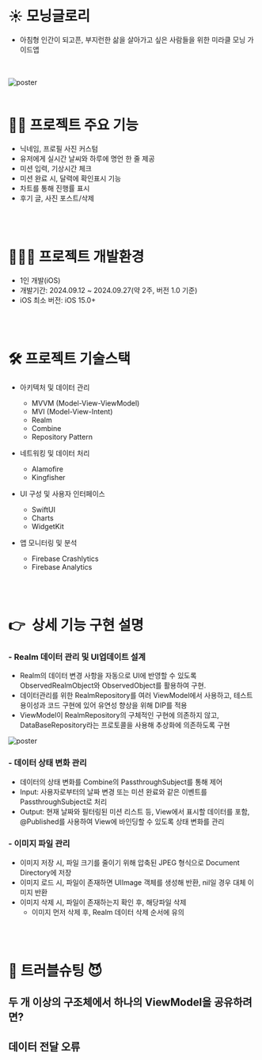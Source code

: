 

# ☀️ 모닝글로리 
- 아침형 인간이 되고픈, 부지런한 삶을 살아가고 싶은 사람들을 위한 미라클 모닝 가이드앱



<br> <br> 
    ![poster](./Morning.png)
<br> <br> 
# 🙋‍♀️ 프로젝트 주요 기능 
- 닉네임, 프로필 사진 커스텀
- 유저에게 실시간 날씨와 하루에 명언 한 줄 제공
- 미션 입력, 기상시간 체크
- 미션 완료 시, 달력에 확인표시 기능
- 차트를 통해 진행률 표시
- 후기 글, 사진 포스트/삭제

<br> <br> 

# 🧑🏻‍💻 프로젝트 개발환경
- 1인 개발(iOS)
- 개발기간: 2024.09.12 ~ 2024.09.27(약 2주, 버전 1.0 기준)
- iOS 최소 버전: iOS 15.0+   


<br> <br> 

   
# 🛠 프로젝트 기술스택
- 아키텍처 및 데이터 관리
    - MVVM (Model-View-ViewModel)
    - MVI (Model-View-Intent)
    - Realm
    - Combine
    - Repository Pattern 

- 네트워킹 및 데이터 처리
    - Alamofire
    - Kingfisher
- UI 구성 및 사용자 인터페이스
    - SwiftUI
    - Charts
    - WidgetKit
- 앱 모니터링 및 분석
    - Firebase Crashlytics
    - Firebase Analytics


<br> <br> 
# 👉  상세 기능 구현 설명

### - Realm 데이터 관리 및 UI업데이트 설계

- Realm의 데이터 변경 사항을 자동으로 UI에 반영할 수 있도록 ObservedRealmObject와 ObservedObject를 활용하여 구현.  
- 데이터관리를 위한 RealmRepository를 여러 ViewModel에서 사용하고, 테스트 용이성과 코드 구현에 있어 유연성 향상을 위해 DIP를 적용 
- ViewModel이 RealmRepository의 구체적인 구현에 의존하지 않고, DataBaseRepository라는 프로토콜을 사용해 추상화에 의존하도록 구현

![poster](./model.png)

### - 데이터 상태 변화 관리
  - 데이터의 상태 변화를 Combine의 PassthroughSubject를 통해  제어
  - Input: 사용자로부터의 날짜 변경 또는 미션 완료와 같은 이벤트를 PassthroughSubject로 처리 
- Output: 현재 날짜와 필터링된 미션 리스트 등, View에서 표시할 데이터를 포함, @Published를 사용하여 View에 바인딩할 수 있도록 상태 변화를 관리


### - 이미지 파일 관리
- 이미지 저장 시, 파일 크기를 줄이기 위해 압축된 JPEG 형식으로 Document Directory에 저장
- 이미지 로드 시, 파일이 존재하면 UIImage 객체를 생성해 반환, nil일 경우 대체 이미지 반환
- 이미지 삭제 시, 파일이 존재하는지 확인 후, 해당파일 삭제   
  - 이미지 먼저 삭제 후, Realm 데이터 삭제 순서에 유의

<br> <br> 
# 👿 트러블슈팅 😈


## 두 개 이상의 구조체에서 하나의 ViewModel을 공유하려면?


## 데이터 전달 오류









